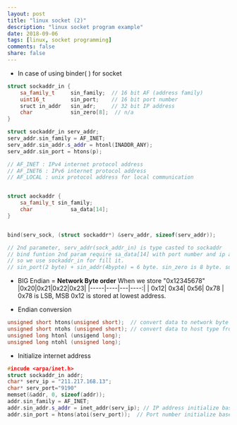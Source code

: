 ```yaml
---
layout: post
title: "linux socket (2)"
description: "linux socket program example"
date: 2018-09-06
tags: [linux, socket programming]
comments: false
share: false
---
```


* In case of using binder( ) for socket

``` cpp
struct sockaddr_in {
    sa_family_t     sin_family;  // 16 bit AF (address family)
    uint16_t        sin_port;    // 16 bit port number
    sruct in_addr   sin_adr;     // 32 bit IP address
    char            sin_zero[8];  // n/a
}

struct sockaddr_in serv_addr;
serv_addr.sin_family = AF_INET;
serv_addr.sin_addr.s_addr = htonl(INADDR_ANY);
serv_addr.sin_port = htons(p);

// AF_INET : IPv4 internet protocol address
// AF_INET6 : IPv6 internet protocol address
// AF_LOCAL : unix protocol address for local communication
```

```cpp

struct aockaddr {
	sa_family_t	sin_family;
    char			sa_data[14];
}


bind(serv_sock, (struct sockaddr*) &serv_addr, sizeof(serv_addr));

// 2nd parameter, serv_addr(sock_addr_in) is type casted to sockaddr
// bind funtion 2nd param require sa_data[14] with port number and ip address. But it is not convenient to fill with these information
// so we use sockaddr_in for fill it.
// sin_port(2 byte) + sin_addr(4bypte) = 6 byte. sin_zero is 8 byte. sum of those is 14 byte, it is the same with sa_data[14];

```

* BIG Endian = **Network Byte order**
When we store "0x12345678"
|0x20|0x21|0x22|0x23|
|-----|----|---|----:|
| 0x12| 0x34| 0x56| 0x78 |
0x78 is LSB, MSB 0x12 is stored at lowest address.    

* Endian conversion
```cpp
unsigned short htons(unsigned short);  // convert data to network byte from host data type.
unsigned short ntohs (unsigned short); // convert data to host type from network byte type.
unsigned long htonl (unsigend long);
unsigned long ntohl (unsigned long);
```

* Initialize internet address
```cpp
#incude <arpa/inet.h>
struct sockaddr_in addr;
char* serv_ip = "211.217.168.13";
char* serv_port="9190"
memset(&addr, 0, sizeof(addr));
addr.sin_family = AF_INET;
addr.sin_addr.s_addr = inet_addr(serv_ip); // IP address initialize based on character string
addr.sin_port = htons(atoi(serv_port));  // Port number initialize based on character string
```



